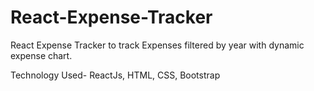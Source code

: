 # React-Expense-Tracker
React Expense Tracker to track Expenses filtered by year with dynamic expense chart.

Technology Used- ReactJs, HTML, CSS, Bootstrap
